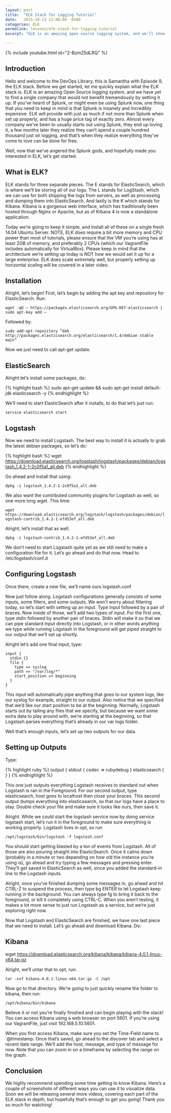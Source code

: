 ```yaml
---
layout: post
title:  "ELK Stack for Logging Tutorial"
date:   2015-10-13 12:00:00 -0500
categories: ELK
permalink: lessons/elk-stack-for-logging-tutorial
excerpt: "ELK is an amazing open source logging system, and we'll show you how to set it up!"

---
```

{% include youtube.html id="2-Bzm25dLRQ" %}

Introduction
------------
Hello and welcome to the DevOps Library, this is Samantha with Episode 9, the ELK stack.  Before we get started, let me quickly explain what the ELK stack is.  ELK is an amazing Open Source logging system, and we have yet to find a single company that would not benefit tremendously by setting it up.  If you’ve heard of Splunk, or might even be using Splunk now, one thing that you need to keep in mind is that Splunk is insanely and incredibly expensive.  ELK will provide with just as much if not more than Splunk when set up properly, and has a huge price tag of exactly zero.  Almost every company we’ve been to usually starts out using Splunk, they end up loving it, a few months later they realize they can’t spend a couple hundred thousand just on logging, and that’s when they realize everything they’ve come to love can be done for free.

Well, now that we’ve angered the Splunk gods, and hopefully made you interested in ELK, let’s get started.

What is ELK?
------------
ELK stands for three separate pieces.  The E stands for ElasticSearch, which is where we’ll be storing all of our logs.  The L stands for LogStash, which we can use for both shipping the logs from servers, as well as processing and dumping them into ElasticSearch.  And lastly is the K which stands for Kibana.  Kibana is a gorgeous web interface, which has traditionally been hosted through Nginx or Apache, but as of Kibana 4 is now a standalone application.

Today we’re going to keep it simple, and install all of these on a single fresh 14.04 Ubuntu Server.  NOTE, ELK does require a bit more memory and CPU power than most of tutorials, please ensure that the VM you’re using has at least 2GB of memory, and preferably 2 CPUs (which our VagrantFile includes automatically for VirtualBox).  Please keep in mind that the architecture we’re setting up today is NOT how we would set it up for a large enterprise.  ELK does scale extremely well, but properly setting up horizontal scaling will be covered in a later video.

Installation
------------
Alright, let’s begin!  First, let’s begin by adding the apt key and repository for ElasticSearch.  Run:

`wget -qO – https://packages.elasticsearch.org/GPG-KEY-elasticsearch | sudo apt-key add –`

Followed by:

`sudo add-apt-repository “deb http://packages.elasticsearch.org/elasticsearch/1.4/debian stable main”`

Now we just need to call apt-get update.

ElasticSearch
-------------
Alright let’s install some packages, do:

{% highlight bash %}
sudo apt-get update && sudo apt-get install default-jdk elasticsearch -y
{% endhighlight %}

We’ll need to start ElasticSearch after it installs, to do that let’s just run:

`service elasticsearch start`

Logstash
--------
Now we need to install Logstash.  The best way to install it is actually to grab the latest debian packages, so let’s do:

{% highlight bash %}
wget https://download.elasticsearch.org/logstash/logstash/packages/debian/logstash_1.4.2-1-2c0f5a1_all.deb
{% endhighlight %}

Go ahead and install that using:

`dpkg -i logstash_1.4.2-1-2c0f5a1_all.deb`

We also want the contributed community plugins for Logstash as well, so one more long wget.  This time:

`wget https://download.elasticsearch.org/logstash/logstash/packages/debian/logstash-contrib_1.4.2-1-efd53ef_all.deb`

Alright, let’s install that as well.

`dpkg -i logstash-contrib_1.4.2-1-efd53ef_all.deb`

We don’t need to start Logstash quite yet as we still need to make a configuration file for it.  Let’s go ahead and do that now.  Head to /etc/logstash/conf.d

Configuring Logstash
--------------------
Once there, create a new file, we’ll name ours logstash.conf

Now just follow along.  Logstash configurations generally consists of some inputs, some filters, and some outputs.  We won’t worry about filtering today, so let’s start with setting up an input.  Type Input followed by a pair of braces.  Now inside of those, we’ll add two types of input.  For the first one, type stdin followed by another pair of braces.  Stdin will make it so that we can pipe standard input directly into Logstash, or in other words anything we type while running Logstash in the foreground will get piped straight to our output that we’ll set up shortly.

Alright let’s add one final input, type:

~~~
input {
  stdin {}
  file {
    type => syslog
    path => "/var/log/*"
    start_position => beginning
  }
}
~~~

This input will automatically pipe anything that goes to our system logs, like our syslog for example, straight to our output.  Also notice that we specified that we’d like our start position to be at the beginning.  Normally, Logstash starts out by tailing any files that we specify, but because we want some extra data to play around with, we’re starting at the beginning, so that Logstash parses everything that’s already in our var logs folder.

Well that’s enough inputs, let’s set up two outputs for our data.

Setting up Outputs
------------------
Type:

{% highlight ruby %}
output {
  stdout {
    codec => rubydebug
  }
  elasticsearch {
  }
}
{% endhighlight %}

This one just outputs everything Logstash receives to standard out when Logstash is ran in the Foreground.  For our second output, type elasticsearch, host goes to localhost then close your braces.  This second output dumps everything into elasticsearch, so that our logs have a place to stay.  Double check your file and make sure it looks like ours, then save it.



Alright.  While we could start the logstash service now by doing service logstash start, let’s run it in the foreground to make sure everything is working properly.  Logstash lives in opt, so run

`/opt/logstash/bin/logstash -f logstash.conf`

You should start getting blasted by a ton of events from Logstash.  All of those are also pouring straight into ElasticSearch.  Once it calms down (probably in a minute or two depending on how old the instance you’re using is), go ahead and try typing a few messages and pressing enter.  They’ll get saved in ElasticSearch as well, since you added the standard-in line to the Logstash inputs.

Alright, once you’ve finished dumping some messages in, go ahead and hit CTRL-Z to suspend the process, then type bg ENTER to let Logstash keep running in the background.  You can always type fg to bring it back to the foreground, or kill it completely using CTRL-C.  When you aren’t testing, it makes a lot more sense to just run Logstash as a service, but we’re just exploring right now.

Now that Logstash and ElasticSearch are finished, we have one last piece that we need to install.  Let’s go ahead and download Kibana.  Do:

Kibana
------
wget https://download.elasticsearch.org/kibana/kibana/kibana-4.0.1-linux-x64.tar.gz

Alright, we’ll untar that to opt, run:

`tar -xvf kibana-4.0.1-linux-x64.tar.gz -C /opt`

Now go to that directory.  We’re going to just quickly rename the folder to kibana, then run:

`/opt/kibana/bin/kibana`

Believe it or not you’re finally finished and can begin playing with the stack!  You can access Kibana using a web browser on port 5601.  If you’re using our VagrantFile, just visit 192.168.5.10:5601.

When you first access Kibana, make sure you set the Time-Field name to `@timestamp.  Once that’s saved, go ahead to the discover tab and select a recent date range.  We’ll add the host, message, and type of message for now.  Note that you can zoom in on a timeframe by selecting the range on the graph.

Conclusion
----------
We highly recommend spending some time getting to know Kibana.  Here’s a couple of screenshots of different ways you can use it to visualize data.  Soon we will be releasing several more videos, covering each part of the ELK stack in depth, but hopefully that’s enough to get you going!  Thank you so much for watching!
